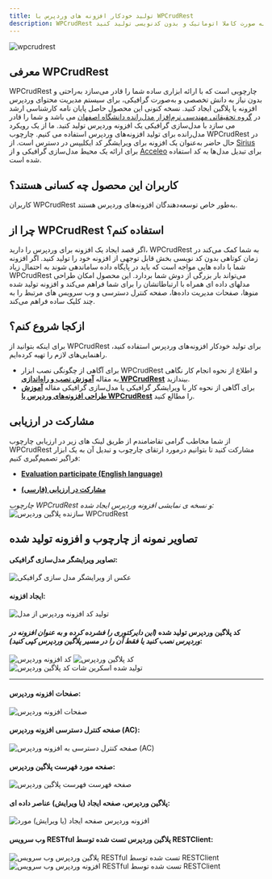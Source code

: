 ```yaml
---
title: تولید خودکار افزونه های وردپرس با WPCrudRest
description: WPCrudRest ابزاری است که با استفاده از آن می توانید افزونه های وردپرس را به صورت کاملا اتوماتیک و بدون کدنویسی تولید کنید.
---
```

![wpcrudrest](/content/wpcrudrest/wpcrudrest-banner.png)
## معرفی WPCrudRest
WPCrudRest چارچوبی است که با ارائه ابزاری ساده شما را قادر می‌سازد به‌راحتی و بدون نیاز به دانش تخصصی و به‌صورت گرافیکی، برای سیستم مدیریت محتوای وردپرس افزونه یا پلاگین ایجاد کنید.
نسخه کنونی این محصول حاصل پایان نامه کارشناسی ارشد در [گروه تحقیقاتی مهندسی نرم‌افزار مدل‌رانده دانشگاه اصفهان](https://mdse.ui.ac.ir) می باشد و شما را قادر می سازد با مدل‌سازی گرافیکی یک افزونه وردپرس تولید کنید. ما از یک رویکرد مدل‌رانده برای تولید افزونه‌های وردپرس استفاده می کنیم.
چارچوب WPCrudRest در حال حاضر به‌عنوان یک افزونه برای ویرایشگر کد ایکلیپس در دسترس است. از [Sirius](https://www.eclipse.org/sirius/) برای ارائه یک محیط مدل‌سازی گرافیکی و از [Acceleo](https://www.eclipse.org/acceleo/download.html) برای تبدیل مدل‌ها به کد استفاده شده است.

## کاربران این محصول چه کسانی هستند؟
کاربران WPCrudRest  به‌طور خاص توسعه‌دهندگان افزونه‌های وردپرس هستند.
## چرا از WPCrudRest استفاده کنم؟
اگر قصد ایجاد یک افزونه برای وردپرس را دارید، WPCrudRest به شما کمک می‌کند در زمان کوتاهی بدون کد نویسی بخش قابل توجهی از افزونه خود را تولید کنید. اگر افزونه شما با داده هایی مواجه است که باید در پایگاه داده ساماندهی شوند به احتمال زیاد WPCrudRest می‌تواند بار بزرگی از دوش شما بردارد. این محصول امکان طراحی مدلهای داده ای همراه با ارتباطاتشان را برای شما فراهم می‌کند و افزونه تولید شده منوها، صفحات مدیریت داده‌ها، صفحه کنترل دسترسی و وب سرویس های مرتبط را به چند کلیک ساده فراهم می‌کند.

## ازکجا شروع کنم؟

برای اینکه بتوانید از WPCrudRest برای تولید خودکار افزونه‌های وردپرس استفاده کنید، راهنمایی‌های لازم را تهیه کرده‌ایم.
* برای آگاهی از چگونگی نصب ابزار WPCrudRest و اطلاع از نحوه انجام کار نگاهی به مقاله **[آموزش نصب و راه‌اندازی WPCrudRest](/fa/blog/wpcrudrest-setup)** بیندازید.
* برای آگاهی از نحوه کار با ویرایشگر گرافیکی یا مدل‌سازی گرافیکی مقاله **[آموزش طراحی افزونه‌های وردپرس با WPCrudRest](/fa/blog/wpcrudrest-modelling)** را مطالع کنید.

## مشارکت در ارزیابی
از شما مخاطب گرامی تقاضامندم از طریق لینک های زیر در ارزیابی چارچوب WPCrudRest مشارکت کنید تا بتوانیم درمورد ارتقای چارچوب و تبدیل آن به یک ابزار فراگیر تصمیم‌گیری کنیم:
* **[Evaluation participate (English language)](/en/blog/wpcrudrest-eval)**

* **[مشارکت در ارزیابی (فارسی)](/fa/blog/wpcrudrest-eval)**

_چارچوب WPCrudRest و نسخه ی نمایشی افزونه وردپرس ایجاد شده:_
![سازنده پلاگین وردپرس WPCrudRest](/content/wpcrudrest/wpcrudrest.gif)


## تصاویر نمونه از چارچوب و افزونه تولید شده
#### تصاویر ویرایشگر مدل‌سازی گرافیکی:
![عکس از ویرایشگر مدل سازی گرافیکی](/content/wpcrudrest/graphical-modeling-screenshot.png)

#### ایجاد افزونه:
![تولید کد افزونه وردپرس از مدل](/content/wpcrudrest/generate-code-screenshot.png)

#### کد پلاگین وردپرس تولید شده *(این دایرکتوری را فشرده کرده و به عنوان افزونه در وردپرس نصب کنید یا فقط آن را در مسیر پلاگین وردپرس کپی کنید)*:
![کد افزونه وردپرس](/content/wpcrudrest/generated-plugin-code-screenshot.png)
![کد پلاگین وردپرس](/content/wpcrudrest/generated-plugin-code-screenshot2.png)![تولید شده اسکرین شات کد پلاگین وردپرس](/content/wpcrudrest/generated-plugin-code-screenshot3.png)
___

#### صفحات افزونه وردپرس:
![صفحات افزونه وردپرس](/content/wpcrudrest/microhrm-pages.png)

#### صفحه کنترل دسترسی افزونه وردپرس (AC):
![صفحه کنترل دسترسی به افزونه وردپرس (AC)](/content/wpcrudrest/microhrm-options.png)

#### صفحه مورد فهرست پلاگین وردپرس:
![صفحه فهرست فهرست پلاگین وردپرس](/content/wpcrudrest/microhrm-list-items.png)

#### پلاگین وردپرس، صفحه ایجاد (یا ویرایش) عناصر داده ای:
![افزونه وردپرس صفحه  ایجاد (یا ویرایش) مورد](/content/wpcrudrest/microhrm-edit-item.png)

#### وب سرویس RESTful  پلاگین وردپرس تست شده توسط RESTClient:
![پلاگین وردپرس وب سرویس RESTful تست شده توسط RESTClient](/content/wpcrudrest/microhrm-rest.png)
![افزونه وردپرس وب سرویس RESTful تست شده توسط RESTClient](/content/wpcrudrest/microhrm-rest2.png)
